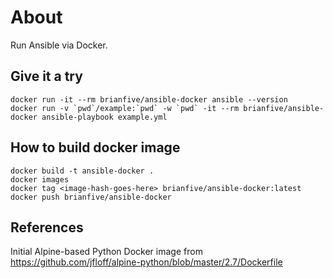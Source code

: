 # About

Run Ansible via Docker.

## Give it a try

    docker run -it --rm brianfive/ansible-docker ansible --version
    docker run -v `pwd`/example:`pwd` -w `pwd` -it --rm brianfive/ansible-docker ansible-playbook example.yml

## How to build docker image

    docker build -t ansible-docker .
    docker images
    docker tag <image-hash-goes-here> brianfive/ansible-docker:latest
    docker push brianfive/ansible-docker

## References

Initial Alpine-based Python Docker image from https://github.com/jfloff/alpine-python/blob/master/2.7/Dockerfile
